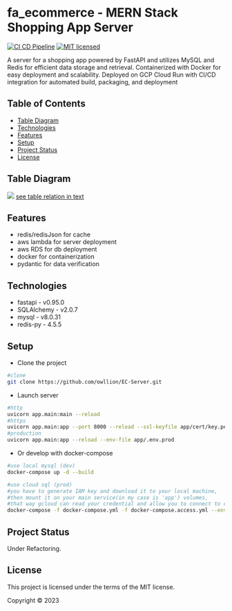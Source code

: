 ﻿# fa_ecommerce - MERN Stack Shopping App Server
 
[![CI CD Pipeline](https://github.com/owllion/fa_ecommerce/actions/workflows/main.yml/badge.svg)](https://github.com/owllion/fa_ecommerce/actions/workflows/main.yml)
[![MIT licensed][shield-license]](#)

[shield-license]: https://img.shields.io/badge/license-MIT-blue.svg

A server for a shopping app powered by FastAPI and utilizes MySQL and Redis for efficient data storage and retrieval. Containerized with Docker for easy deployment and scalability. 
Deployed on GCP Cloud Run with CI/CD integration for automated build, packaging, and deployment

## Table of Contents
- [Table Diagram](#table-diagram)
- [Technologies](#technologies)
- [Features](#features)
- [Setup](#setup)
- [Project Status](#project-status)
- [License](#license)

## Table Diagram
![](https://res.cloudinary.com/azainseong/image/upload/v1684509215/3183D9FE-849C-4815-AACB-6A7089BCCAE4_nacgr5.jpg)
[see table relation in text](https://kaput-hose-1ba.notion.site/fastapi-ecommerce-project-Table-Relationships-bdd84cf011fd49f39fcbc1c57cf05326)

## Features
- redis/redisJson for cache
- aws lambda for server deployment
- aws RDS for db deployment
- docker for containerization
- pydantic for data verification

## Technologies

- fastapi - v0.95.0
- SQLAlchemy - v2.0.7
- mysql - v8.0.31
- redis-py - 4.5.5

## Setup
- Clone the project
```sh
#clone
git clone https://github.com/owllion/EC-Server.git
```

- Launch server
```sh
#http
uvicorn app.main:main --reload  
#https
uvicorn app.main:app --port 8000 --reload --ssl-keyfile app/cert/key.pem --ssl-certfile app/cert/cert.pem 
#production
uvicorn app.main:app --reload --env-file app/.env.prod 
```

- Or develop with docker-compose
```sh
#use local mysql (dev)
docker-compose up -d --build 

#use cloud sql (prod)
#you have to generate IAM key and download it to your local machine,
#then mount it on your main service(in my case is 'app') volumes,
#that way gcloud can read your credential and allow you to connect to cloud sql.
docker-compose -f docker-compose.yml -f docker-compose.access.yml --env-file=.env.prod  up -d --build
```

## Project Status
Under Refactoring.

## License

This project is licensed under the terms of the MIT license.

Copyright &copy; 2023


